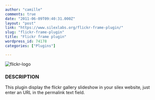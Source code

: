 ```yaml
---
author: "camille"
comments: true
date: "2011-06-09T09:40:31.000Z"
layout: "post"
link: "https://www.silexlabs.org/flickr-frame-plugin/"
slug: "flickr-frame-plugin"
title: "Flickr frame plugin"
wordpress_id: 74178
categories: ["Plugins"]

---
```

![flickr-logo](https://www.silexlabs.org/wp-content/uploads/2011/06/flickr-logo.jpg)


### DESCRIPTION


This plugin display the flickr gallery slideshow in your silex website, just enter an URL in the permalink text field.


